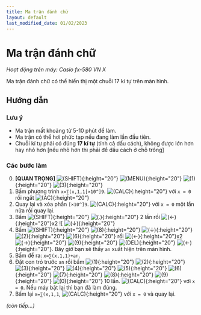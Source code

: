 ```yaml
---
title: Ma trận đánh chữ
layout: default
last_modified_date: 01/02/2023
---
```


# Ma trận đánh chữ
*Hoạt động trên máy: Casio fx-580 VN X*

Ma trận đánh chữ có thể hiển thị một chuỗi 17 kí tự trên màn hình.

## Hướng dẫn
### Lưu ý
- Ma trận mất khoảng từ 5-10 phút để làm.
- Ma trận có thể hơi phức tạp nếu đang làm lần đầu tiên.
- Chuỗi kí tự phải có đúng **17 kí tự** (tính cả dấu cách), không được lớn hơn hay nhỏ hơn \[nếu nhỏ hơn thì phải để dấu cách ở chỗ trống\]

### Các bước làm
0. **[QUAN TRỌNG]** ![(SHIFT)]{:height="20"} ![(MENU)]{:height="20"} ![(1)]{:height="20"} ![(3)]{:height="20"}
1. Bấm phương trình `x=∑(x,1,1[×10^]9`. ![(CALC)]{:height="20"} với `x = 0` rồi ngắt ![(AC)]{:height="20"}
2. Quay lại và xóa phần `[×10^]9`. ![(CALC)]{:height="20"} với `x = 0` một lần nữa rồi quay lại.
3. Bấm ![(SHIFT)]{:height="20"} ![(.)]{:height="20"} 2 lần rồi ![(←)]{:height="20"}x2 ![ ![(↓)]{:height="20"}
4. Bấm ![(SHIFT)]{:height="20"} ![(8)]{:height="20"} ![(↓)]{:height="20"} ![(2)]{:height="20"} ![(6)]{:height="20"} rồi ![(←)]{:height="20"}x2 ![(→)]{:height="20"} ![(9)]{:height="20"} ![(DEL)]{:height="20"} ![(←)]{:height="20"}. Bây giờ bạn sẽ thấy `an` xuất hiện trên màn hình.
5. Bấm để ra: `x=∑(x,1,1)+an`.
6. Đặt con trỏ trước `an` rồi bấm ![(1)]{:height="20"} ![(2)]{:height="20"} ![(3)]{:height="20"} ![(4)]{:height="20"} ![(5)]{:height="20"} ![(6)]{:height="20"} ![(7)]{:height="20"} ![(8)]{:height="20"} ![(9)]{:height="20"} ![(0)]{:height="20"} 10 lần. ![(CALC)]{:height="20"} với `x = 0`. Nếu máy bật lại thì bạn đã làm đúng.
7. Bấm lại `x=∑(x,1,1`, ![(CALC)]{:height="20"} với `x = 0` và quay lại.

*(còn tiếp...)*

[(SHIFT)]: /thu-vien-ma-tran/images/fx580vnx/shift.bmp
[(MENU)]: /thu-vien-ma-tran/images/fx580vnx/menu.bmp
[(←)]: /thu-vien-ma-tran/images/fx580vnx/dpad_left.bmp
[(→)]: /thu-vien-ma-tran/images/fx580vnx/dpad_right.bmp
[(↓)]: /thu-vien-ma-tran/images/fx580vnx/dpad_down.bmp
[(CALC)]: /thu-vien-ma-tran/images/fx580vnx/calc.bmp
[(DEL)]: /thu-vien-ma-tran/images/fx580vnx/del.bmp
[(AC)]: /thu-vien-ma-tran/images/fx580vnx/ac.bmp
[(0)]: /thu-vien-ma-tran/images/fx580vnx/0.bmp
[(1)]: /thu-vien-ma-tran/images/fx580vnx/1.bmp
[(2)]: /thu-vien-ma-tran/images/fx580vnx/2.bmp
[(3)]: /thu-vien-ma-tran/images/fx580vnx/3.bmp
[(4)]: /thu-vien-ma-tran/images/fx580vnx/4.bmp
[(5)]: /thu-vien-ma-tran/images/fx580vnx/5.bmp
[(6)]: /thu-vien-ma-tran/images/fx580vnx/6.bmp
[(7)]: /thu-vien-ma-tran/images/fx580vnx/7.bmp
[(8)]: /thu-vien-ma-tran/images/fx580vnx/8.bmp
[(9)]: /thu-vien-ma-tran/images/fx580vnx/9.bmp
[(.)]: /thu-vien-ma-tran/images/fx580vnx/decimal.bmp
